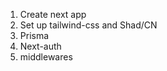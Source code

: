 <!-- A course selling platform similar to udemy -->

1. Create next app
2. Set up tailwind-css and Shad/CN
3. Prisma
4. Next-auth
5. middlewares


